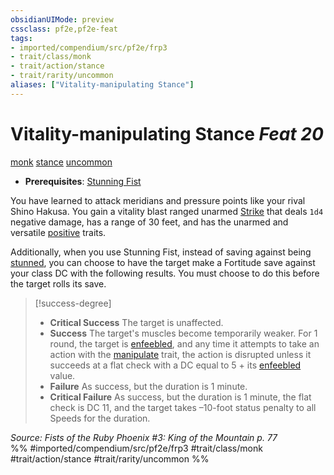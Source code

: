 ```yaml
---
obsidianUIMode: preview
cssclass: pf2e,pf2e-feat
tags:
- imported/compendium/src/pf2e/frp3
- trait/class/monk
- trait/action/stance
- trait/rarity/uncommon
aliases: ["Vitality-manipulating Stance"]
---
```

# Vitality-manipulating Stance  *Feat 20*  
[monk](rules/traits/monk.md)  [stance](stance.md)  [uncommon](uncommon.md)  

- **Prerequisites**: [Stunning Fist](stunning-fist.md)

You have learned to attack meridians and pressure points like your rival Shino Hakusa. You gain a vitality blast ranged unarmed [Strike](strike.md) that deals `1d4` negative damage, has a range of 30 feet, and has the unarmed and versatile [positive](positive.md) traits.

Additionally, when you use Stunning Fist, instead of saving against being [stunned](conditions.md#Stunned), you can choose to have the target make a Fortitude save against your class DC with the following results. You must choose to do this before the target rolls its save.

> [!success-degree] 
> - **Critical Success** The target is unaffected.
> - **Success** The target's muscles become temporarily weaker. For 1 round, the target is [enfeebled](conditions.md#Enfeebled), and any time it attempts to take an action with the [manipulate](manipulate.md) trait, the action is disrupted unless it succeeds at a flat check with a DC equal to 5 + its [enfeebled](conditions.md#Enfeebled) value.
> - **Failure** As success, but the duration is 1 minute.
> - **Critical Failure** As success, but the duration is 1 minute, the flat check is DC 11, and the target takes –10-foot status penalty to all Speeds for the duration.

*Source: Fists of the Ruby Phoenix #3: King of the Mountain p. 77*  
%% #imported/compendium/src/pf2e/frp3 #trait/class/monk #trait/action/stance #trait/rarity/uncommon %%